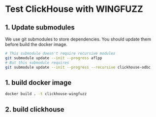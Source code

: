 # Test ClickHouse with WINGFUZZ

## 1. Update submodules

We use git submodules to store dependencies. 
You should update them before build the docker image.

```bash
# This submodule doesn't require recursive modules
git submodule update --init --progress aflpp
# But this submodule requires
git submodule update --init --progress --recursive clickhouse-odbc
```

## 1. build docker image

```bash
docker build . -t clickhouse-wingfuzz
```

## 2. build clickhouse

```

```